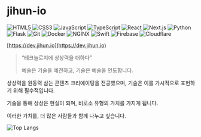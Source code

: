 # jihun-io
![HTML5](https://img.shields.io/badge/HTML5-E34F26?style=for-the-badge&logo=HTML5&logoColor=white)
![CSS3](https://img.shields.io/badge/CSS3-1572B6?style=for-the-badge&logo=CSS3&logoColor=white)
![JavaScript](https://img.shields.io/badge/JavaScript-F7DF1E?style=for-the-badge&logo=JavaScript&logoColor=black)
![TypeScript](https://img.shields.io/badge/TypeScript-3178C6?style=for-the-badge&logo=TypeScript&logoColor=white)
![React](https://img.shields.io/badge/React-61DAFB?style=for-the-badge&logo=React&logoColor=black)
![Next.js](https://img.shields.io/badge/Next.js-000000?style=for-the-badge&logo=Nextdotjs&logoColor=white)
![Python](https://img.shields.io/badge/Python-3776AB?style=for-the-badge&logo=Python&logoColor=white)
![Flask](https://img.shields.io/badge/Flask-000000?style=for-the-badge&logo=Flask&logoColor=white)
![Git](https://img.shields.io/badge/Git-F05032?style=for-the-badge&logo=Git&logoColor=white)
![Docker](https://img.shields.io/badge/Docker-2496ED?style=for-the-badge&logo=Docker&logoColor=white)
![NGINX](https://img.shields.io/badge/NGINX-009639?style=for-the-badge&logo=NGINX&logoColor=white)
![Swift](https://img.shields.io/badge/Swift-F05138?style=for-the-badge&logo=Swift&logoColor=white)
![Firebase](https://img.shields.io/badge/Firebase-DD2C00?style=for-the-badge&logo=Firebase&logoColor=white)
![Cloudflare](https://img.shields.io/badge/Cloudflare-F38020?style=for-the-badge&logo=Cloudflare&logoColor=white)

[https://dev.jihun.io](https://dev.jihun.io)

> “테크놀로지에 상상력을 더하다”
> 
> 예술은 기술을 예견하고, 기술은 예술을 인도합니다.

상상력을 원동력 삼는 콘텐츠 크리에이팅을 전공했으며, 기술은 이를 가시적으로 표현하기 위해 필수적입니다.

기술을 통해 상상은 현실이 되며, 비로소 유형의 가치를 가지게 됩니다.

이러한 가치를, 더 많은 사람들과 함께 나누고 싶습니다.

![Top Langs](https://github-readme-stats.vercel.app/api/top-langs/?username=jihun-io&layout=compact)

